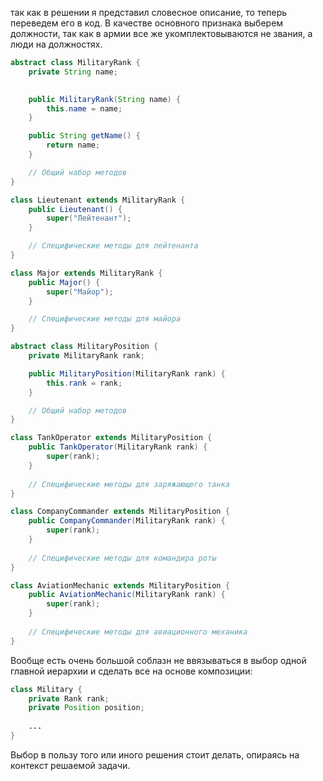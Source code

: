 так как в решении я представил словесное описание, то теперь переведем его в код. В качестве основного признака выберем должности, так как в армии все же укомплектовываются не звания, а люди на должностях.

```java
abstract class MilitaryRank {
    private String name;
    

    public MilitaryRank(String name) {
        this.name = name;
    }

    public String getName() {
        return name;
    }

    // Общий набор методов
}

class Lieutenant extends MilitaryRank {
    public Lieutenant() {
        super("Лейтенант");
    }

    // Специфические методы для лейтенанта
}

class Major extends MilitaryRank {
    public Major() {
        super("Майор");
    }

    // Специфические методы для майора
}

abstract class MilitaryPosition {
    private MilitaryRank rank;

    public MilitaryPosition(MilitaryRank rank) {
        this.rank = rank;
    }

    // Общий набор методов
}

class TankOperator extends MilitaryPosition {
    public TankOperator(MilitaryRank rank) {
        super(rank);
    }
    
    // Специфические методы для заряжающего танка
}

class CompanyCommander extends MilitaryPosition {
    public CompanyCommander(MilitaryRank rank) {
        super(rank);
    }
    
    // Специфические методы для командира роты
}

class AviationMechanic extends MilitaryPosition {
    public AviationMechanic(MilitaryRank rank) {
        super(rank);
    }
    
    // Специфические методы для авиационного механика
}
```

Вообще есть очень большой соблазн не ввязываться в выбор одной главной иерархии и сделать все на основе композиции:

```java
class Military {
    private Rank rank;
    private Position position;
    
    ...
}
```

Выбор в пользу того или иного решения стоит делать, опираясь на контекст решаемой задачи.